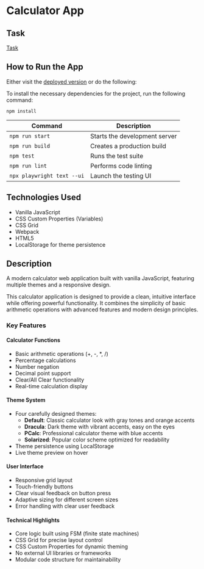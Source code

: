 # Calculator App

## Task

[Task](https://docs.google.com/document/d/1zpXXeSae-BlcxPKgw3DhxZA92cspVailrPYoaXSYrW8/edit?pli=1&tab=t.0)

## How to Run the App

Either visit the [deployed version](https://calc-innowise.vercel.app/) or do the following:

To install the necessary dependencies for the project, run the following command:

```
npm install
```

| Command                    | Description                   |
| -------------------------- | ----------------------------- |
| `npm run start`            | Starts the development server |
| `npm run build`            | Creates a production build    |
| `npm test`                 | Runs the test suite           |
| `npm run lint`             | Performs code linting         |
| `npx playwright text --ui` | Launch the testing UI         |

## Technologies Used

- Vanilla JavaScript
- CSS Custom Properties (Variables)
- CSS Grid
- Webpack
- HTML5
- LocalStorage for theme persistence

## Description

A modern calculator web application built with vanilla JavaScript, featuring multiple themes and a responsive design.

This calculator application is designed to provide a clean, intuitive interface while offering powerful functionality. It combines the simplicity of basic arithmetic operations with advanced features and modern design principles.

### Key Features

#### Calculator Functions

- Basic arithmetic operations (+, -, \*, /)
- Percentage calculations
- Number negation
- Decimal point support
- Clear/All Clear functionality
- Real-time calculation display

#### Theme System

- Four carefully designed themes:
  - **Default**: Classic calculator look with gray tones and orange accents
  - **Dracula**: Dark theme with vibrant accents, easy on the eyes
  - **PCalc**: Professional calculator theme with blue accents
  - **Solarized**: Popular color scheme optimized for readability
- Theme persistence using LocalStorage
- Live theme preview on hover

#### User Interface

- Responsive grid layout
- Touch-friendly buttons
- Clear visual feedback on button press
- Adaptive sizing for different screen sizes
- Error handling with clear user feedback

#### Technical Highlights

- Core logic built using FSM (finite state machines)
- CSS Grid for precise layout control
- CSS Custom Properties for dynamic theming
- No external UI libraries or frameworks
- Modular code structure for maintainability
